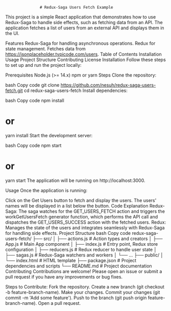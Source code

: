                    # Redux-Saga Users Fetch Example
This project is a simple React application that demonstrates how to use Redux-Saga to handle side effects, such as fetching data from an API. The application fetches a list of users from an external API and displays them in the UI.

Features
Redux-Saga for handling asynchronous operations.
Redux for state management.
Fetches data from https://jsonplaceholder.typicode.com/users.
Table of Contents
Installation
Usage
Project Structure
Contributing
License
Installation
Follow these steps to set up and run the project locally:

Prerequisites
Node.js (>= 14.x)
npm or yarn
Steps
Clone the repository:

bash
Copy code
git clone https://github.com/nesuh/redux-saga-users-fetch.git
cd redux-saga-users-fetch
Install dependencies:

bash
Copy code
npm install
# or
yarn install
Start the development server:

bash
Copy code
npm start
# or
yarn start
The application will be running on http://localhost:3000.

Usage
Once the application is running:

Click on the Get Users button to fetch and display the users.
The users' names will be displayed in a list below the button.
Code Explanation
Redux-Saga: The saga watches for the GET_USERS_FETCH action and triggers the workGetUsersFetch generator function, which performs the API call and dispatches the GET_USERS_SUCCESS action with the fetched users.
Redux: Manages the state of the users and integrates seamlessly with Redux-Saga for handling side effects.
Project Structure
bash
Copy code
redux-saga-users-fetch/
├── src/
│   ├── actions.js         # Action types and creators
│   ├── App.js             # Main App component
│   ├── index.js           # Entry point, Redux store configuration
│   ├── reducers.js        # Redux reducer to handle user state
│   ├── sagas.js           # Redux-Saga watchers and workers
│   └── ...
├── public/
│   └── index.html         # HTML template
├── package.json           # Project dependencies and scripts
└── README.md              # Project documentation
Contributing
Contributions are welcome! Please open an issue or submit a pull request if you have any improvements or bug fixes.

Steps to Contribute:
Fork the repository.
Create a new branch (git checkout -b feature-branch-name).
Make your changes.
Commit your changes (git commit -m 'Add some feature').
Push to the branch (git push origin feature-branch-name).
Open a pull request.
